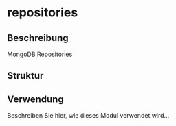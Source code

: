 ﻿# repositories

## Beschreibung
MongoDB Repositories

## Struktur


## Verwendung
Beschreiben Sie hier, wie dieses Modul verwendet wird...
